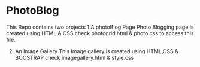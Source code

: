 # PhotoBlog
This Repo contains two projects
1.A photoBlog Page
 Photo Blogging page is created using HTML & CSS
 check photogrid.html & photo.css to access this file.
 
 2. An Image Gallery 
 This Image gallery is created using HTML,CSS & BOOSTRAP
 check imagegallery.html & style.css
